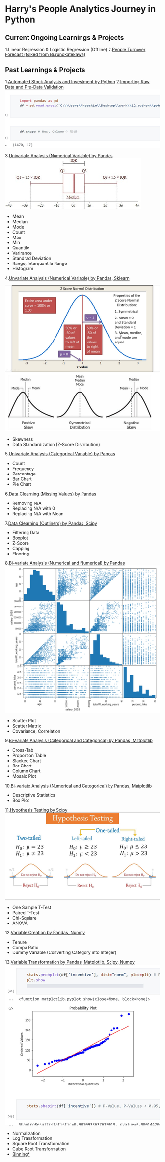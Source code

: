 # Harry's People Analytics Journey in Python

## Current Ongoing Learnings & Projects
1.Linear Regression & Logistic Regression (Offline)
2.[People Turnover Forecast (folked from Burunokatekawa)](https://github.com/harikimu/PeopleAnalytics_Turnover)

## Past Learnings & Projects
1.[Automated Stock Analysis and Investment by Python](https://github.com/harikimu/PeopleAnalytics_Turnover)
2.[Importing Raw Data and Pre-Data Validation](https://github.com/harikimu/people_analytics/blob/master/01_pyharry.ipynb)
![](https://raw.githubusercontent.com/harikimu/Hari_Portfolio/main/image/image1.jpg)

3.[Univariate Analysis (Numerical Variable) by Pandas](https://github.com/harikimu/people_analytics/blob/master/02_pyharry.ipynb)
![](https://raw.githubusercontent.com/harikimu/Hari_Portfolio/main/image/image2.jpg)
* Mean
* Median
* Mode
* Count
* Max
* Min
* Quantile
* Varirance
* Standrad Deviation
* Range, Interquantile Range
* Histogram

4.[Unvariate Analysis (Numerical Variable) by Pandas, Sklearn](https://github.com/harikimu/people_analytics/blob/master/03_pyharry.ipynb)

![](https://raw.githubusercontent.com/harikimu/Hari_Portfolio/main/image/image3.jpg)
![](https://raw.githubusercontent.com/harikimu/Hari_Portfolio/main/image/image4.jpg)
* Skewness
* Data Standardization (Z-Score Distribution)

5.[Univariate Analysis (Categorical Variable) by Pandas](https://github.com/harikimu/people_analytics/blob/master/04_pyharry.ipynb)
* Count
* Frequency
* Percentage
* Bar Chart
* Pie Chart

6.[Data Clearning (Missing Values) by Pandas](https://github.com/harikimu/people_analytics/blob/master/05_pyharry.ipynb)
* Removing N/A
* Replacing N/A with 0
* Replacing N/A with Mean

7.[Data Clearning (Outliners) by Pandas, Scipy](https://github.com/harikimu/people_analytics/blob/master/06_pyharry.ipynb)
* Filtering Data
* Boxplot
* Z-Score
* Capping
* Flooring

8.[Bi-variate Analysis (Numerical and Numerical) by Pandas](https://github.com/harikimu/people_analytics/blob/master/07_pyharry.ipynb)
![](https://raw.githubusercontent.com/harikimu/Hari_Portfolio/main/image/image6.jpg)
* Scatter Plot
* Scatter Matrix
* Covariance, Correlation

9.[Bi-variate Analysis (Categorical and Categorical) by Pandas, Matplotlib](https://github.com/harikimu/people_analytics/blob/master/08_pyharry.ipynb)
* Cross-Tab
* Proportion Table
* Slacked Chart
* Bar Chart
* Column Chart
* Mosaic Plot

10.[Bi-variate Analysis (Numerical and Categorical) by Pandas, Matplotlib](https://github.com/harikimu/people_analytics/blob/master/09_pyharry.ipynb)
* Descriptive Statistics
* Box Plot

11.[Hypothesis Testing by Scipy](https://github.com/harikimu/people_analytics/blob/master/10_pyharry.ipynb)
![](https://raw.githubusercontent.com/harikimu/Hari_Portfolio/main/image/image7.jpg)
* One Sample T-Test
* Paired T-Test
* Chi-Squiare
* ANOVA

12.[Variable Creation by Pandas, Numpy](https://github.com/harikimu/people_analytics/blob/master/11_pyharry.ipynb)
* Tenure
* Compa Ratio
* Dummy Variable (Converting Category into Integer)

13.[Variable Transformation by Pandas, Matplotlib, Scipy, Numpy](https://github.com/harikimu/people_analytics/blob/master/12_pyharry.ipynb)
![](https://raw.githubusercontent.com/harikimu/Hari_Portfolio/main/image/image8.jpg)
* Normalization
* Log Transformation
* Square Root Transformation
* Cube Root Transformation
* [Binning*](https://github.com/harikimu/people_analytics/blob/master/13_pyharry.ipynb)

